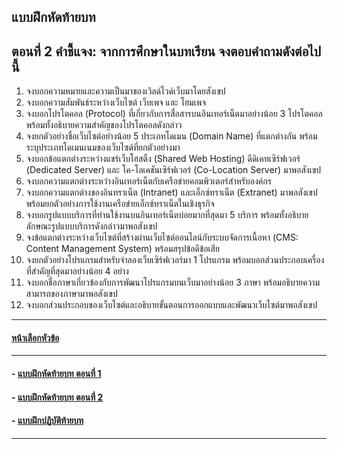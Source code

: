 ## แบบฝึกหัดท้ายบท
## ตอนที่ 2 คำชี้แจง: จากการศึกษาในบทเรียน จงตอบคำถามดังต่อไปนี้
1. จงบอกความหมายและความเป็นมาของเวิลด์ไวด์เว็บมาโดยสังเขป
2. จงบอกความสัมพันธ์ระหว่างเว็บไซต์ เว็บเพจ และ โฮมเพจ
3. จงบอกโปรโตคอล (Protocol) ที่เกี่ยวกับการสื่อสารบนอินเทอร์เน็ตมาอย่างน้อย 3 โปรโตคอล พร้อมทั้งอธิบายความสำคัญของโปรโตคอลดังกล่าว
4. จงยกตัวอย่างชื่อเว็บไซต์อย่างน้อย 5 ประเภทโดเมน (Domain Name) ที่แตกต่างกัน พร้อมระบุประเภทโดเมนเนมของเว็บไซต์ที่ยกตัวอย่างมา 
5. จงบอกข้อแตกต่างระหว่างแชร์เว็บโฮสติ้ง (Shared Web Hosting) ดีดิเคทเซิร์ฟเวอร์ (Dedicated Server) และ โค-โลเคชันเซิร์ฟเวอร์ (Co-Location Server) มาพอสังเขป
6. จงบอกความแตกต่างระหว่างอินเทอร์เน็ตกับเครือข่ายคอมพิวเตอร์สำหรับองค์กร
7. จงบอกความแตกต่างของอินทราเน็ต (Intranet) และเอ็กซ์ทราเน็ต (Extranet) มาพอสังเขป พร้อมยกตัวอย่างการใช้งานเครือข่ายเอ็กซ์ทราเน็ตในเชิงธุรกิจ
8. จงบอกรูปแบบบริการที่ท่านใช้งานบนอินเทอร์เน็ตบ่อยมากที่สุดมา 5 บริการ พร้อมทั้งอธิบายลักษณะรูปแบบบริการดังกล่าวมาพอสังเขป
9. จงข้อแตกต่างระหว่างเว็บไซต์ที่สร้างผ่านเว็บไซต์ออนไลน์กับระบบจัดการเนื้อหา (CMS: Content Management System) พร้อมสรุปข้อดีข้อเสีย
10. จงยกตัวอย่างโปรแกรมสำหรับจำลองเว็บเซิร์ฟเวอร์มา 1 โปรแกรม พร้อมบอกส่วนประกอบเครื่องที่สำคัญที่สุดมาอย่างน้อย 4 อย่าง 
11. จงบอกชื่อภาษาเกี่ยวข้องกับการพัฒนาโปรแกรมบนเว็บมาอย่างน้อย 3 ภาษา พร้อมอธิบายความสามารถของภาษามาพอสังเขป
12. จงบอกส่วนประกอบของเว็บไซต์และอธิบายขั้นตอนการออกแบบและพัฒนาเว็บไซต์มาพอสังเขป

---
#### [หน้าเลือกหัวข้อ](../README.md)
---
#### - [แบบฝึกหัดท้ายบท ตอนที่ 1](0130.md)
#### - [แบบฝึกหัดท้ายบท ตอนที่ 2](0150.md)
#### - [แบบฝึกปฏิบัติท้ายบท](0170.md)
---